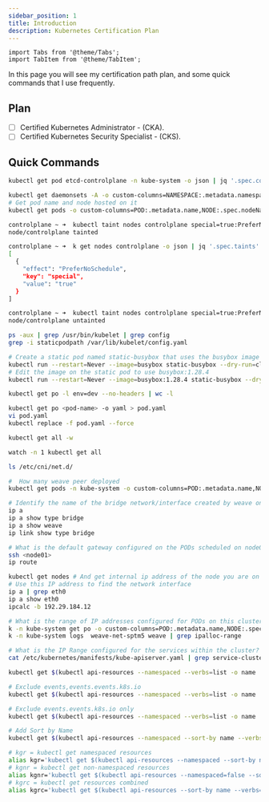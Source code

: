 ```yaml
---
sidebar_position: 1
title: Introduction
description: Kubernetes Certification Plan
---
```


```mdx-code-block
import Tabs from '@theme/Tabs';
import TabItem from '@theme/TabItem';
```

In this page you will see my certification path plan, and some quick commands that I use frequently.

## Plan
- [ ] Certified Kubernetes Administrator - (CKA).
- [ ] Certified Kubernetes Security Specialist - (CKS).

## Quick Commands
```bash title="Version of etcd cluster"
kubectl get pod etcd-controlplane -n kube-system -o json | jq '.spec.containers[0].image'
```

```bash title="Get daemonsets and show their namespace & name only"
kubectl get daemonsets -A -o custom-columns=NAMESPACE:.metadata.namespace,NAME:.metadata.name
# Get pod name and node hosted on it
kubectl get pods -o custom-columns=POD:.metadata.name,NODE:.spec.nodeName
```

```bash title="Taint/Untaint and Query a Node"
controlplane ~ ➜  kubectl taint nodes controlplane special=true:PreferNoSchedule
node/controlplane tainted

controlplane ~ ➜  k get nodes controlplane -o json | jq '.spec.taints'
[
  {
    "effect": "PreferNoSchedule",
    "key": "special",
    "value": "true"
  }
]

controlplane ~ ➜  kubectl taint nodes controlplane special=true:PreferNoSchedule-
node/controlplane untainted
```

```bash title="Identify the kubelet configuration file"
ps -aux | grep /usr/bin/kubelet | grep config
grep -i staticpodpath /var/lib/kubelet/config.yaml
```

```bash
# Create a static pod named static-busybox that uses the busybox image and the command sleep 1000
kubectl run --restart=Never --image=busybox static-busybox --dry-run=client -o yaml --command -- sleep 1000 > /etc/kubernetes/manifests/static-busybox.yaml
# Edit the image on the static pod to use busybox:1.28.4
kubectl run --restart=Never --image=busybox:1.28.4 static-busybox --dry-run=client -o yaml --command -- sleep 1000 > /etc/kubernetes/manifests/static-busybox.yaml
```


```bash title="Get count of Pods"
kubectl get po -l env=dev --no-headers | wc -l
```

```bash title="Hot fix a pod"
kubectl get po <pod-name> -o yaml > pod.yaml
vi pod.yaml
kubectl replace -f pod.yaml --force
```

```bash title="Watch Resources Changes"
kubectl get all -w 

watch -n 1 kubectl get all
```

```bash title="What is the networking Plugin Used"
ls /etc/cni/net.d/

#  How many weave peer deployed 
kubectl get pods -n kube-system -o custom-columns=POD:.metadata.name,NODE:.spec.nodeName

# Identify the name of the bridge network/interface created by weave on each node.
ip a
ip a show type bridge
ip a show weave
ip link show type bridge

# What is the default gateway configured on the PODs scheduled on node01?
ssh <node01>
ip route
```

```bash title="What network range are the nodes in the cluster part of?!"
kubectl get nodes # And get internal ip address of the node you are on
# Use this IP address to find the network interface
ip a | grep eth0
ip a show eth0
ipcalc -b 192.29.184.12

# What is the range of IP addresses configured for PODs on this cluster?
k -n kube-system get po -o custom-columns=POD:.metadata.name,NODE:.spec.nodeName
k -n kube-system logs  weave-net-sptm5 weave | grep ipalloc-range

# What is the IP Range configured for the services within the cluster?
cat /etc/kubernetes/manifests/kube-apiserver.yaml | grep service-cluster-ip-range
```


```bash title="Get All Namespaced Resources"
kubectl get $(kubectl api-resources --namespaced --verbs=list -o name | paste -sd, -) --ignore-not-found

# Exclude events,events.events.k8s.io
kubectl get $(kubectl api-resources --namespaced --verbs=list -o name | grep -Ev 'events(\.events\.k8s\.io)?' | paste -sd, -) --ignore-not-found

# Exclude events.events.k8s.io only
kubectl get $(kubectl api-resources --namespaced --verbs=list -o name | grep -Ev 'events\.events\.k8s\.io' | paste -sd, -) --ignore-not-found

# Add Sort by Name
kubectl get $(kubectl api-resources --namespaced --sort-by name --verbs=list -o name | grep -Ev 'events\.events\.k8s\.io' | paste -sd, -) --ignore-not-found

# kgr = kubectl get namespaced resources
alias kgr='kubectl get $(kubectl api-resources --namespaced --sort-by name --verbs=list -o name | grep -Ev 'events\.events\.k8s\.io' | paste -sd, -) --ignore-not-found'
# kgnr = kubectl get non-namespaced resources
alias kgnr='kubectl get $(kubectl api-resources --namespaced=false --sort-by name --verbs=list -o name | grep -Ev 'componentstatuses' | paste -sd, -) --ignore-not-found'
# kgrc = kubectl get resources combined
alias kgrc='kubectl get $(kubectl api-resources --sort-by name --verbs=list -o name | grep -Ev 'events\.events\.k8s\.io|componentstatuses' | paste -sd, -) --ignore-not-found'
```

















